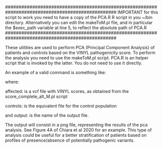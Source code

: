 #################################################################################################
        IMPORTANT for this script to work you need to have a copy of the PCA.R R script in you ~/bin directory.
Alternatively you can edit the makeToM.pl file, and in particular the $exec_path variable at line 5, to reflect the absolute path of PCA.R                                                                                                                
#################################################################################################

These utilities are used to perform PCA (Principal Component Analysis) of patients and controls based on the VINYL pathogenicity score. To perform the analysis you need to use the makeToM.pl script. PCA.R is an helper script that is invoked by the latter. You do not need to use it directly.

An example of a valid command is something like:

<perl makeToM.pl affected controls output>

where:

affected: is a vcf file with VINYL scores, as obtained from the score_complete_alt_M.pl script

controls: is the equivalent file for the control population

and output: is the name of the output file.

The output will consist in a png file, representing the results of the pca analysis. See Figure 4A of Chiara et al 2020 for an example. This type of analysis could be useful for a better stratification of patients based on profiles of presence/absence of potentially pathogenic variants.
